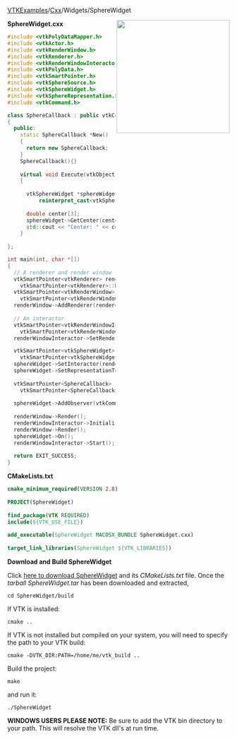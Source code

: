 [VTKExamples](/index/)/[Cxx](/Cxx)/Widgets/SphereWidget

<img align="right" src="https://github.com/lorensen/VTKExamples/blob/gh-pages/Testing/Baseline/Widgets/TestSphereWidget.png?raw=true" width="256" />

**SphereWidget.cxx**
```c++
#include <vtkPolyDataMapper.h>
#include <vtkActor.h>
#include <vtkRenderWindow.h>
#include <vtkRenderer.h>
#include <vtkRenderWindowInteractor.h>
#include <vtkPolyData.h>
#include <vtkSmartPointer.h>
#include <vtkSphereSource.h>
#include <vtkSphereWidget.h>
#include <vtkSphereRepresentation.h>
#include <vtkCommand.h>

class SphereCallback : public vtkCommand
{
  public:
    static SphereCallback *New()
    {
      return new SphereCallback;
    }
    SphereCallback(){}
    
    virtual void Execute(vtkObject *caller, unsigned long, void*)
    {
      
      vtkSphereWidget *sphereWidget = 
          reinterpret_cast<vtkSphereWidget*>(caller);
      
      double center[3];
      sphereWidget->GetCenter(center);
      std::cout << "Center: " << center[0] << " " << center[1] << " " << center[2] << std::endl;
    }
    
};

int main(int, char *[])
{
  // A renderer and render window
  vtkSmartPointer<vtkRenderer> renderer = 
    vtkSmartPointer<vtkRenderer>::New();
  vtkSmartPointer<vtkRenderWindow> renderWindow = 
    vtkSmartPointer<vtkRenderWindow>::New();
  renderWindow->AddRenderer(renderer);
  
  // An interactor
  vtkSmartPointer<vtkRenderWindowInteractor> renderWindowInteractor = 
    vtkSmartPointer<vtkRenderWindowInteractor>::New();
  renderWindowInteractor->SetRenderWindow(renderWindow);

  vtkSmartPointer<vtkSphereWidget> sphereWidget = 
    vtkSmartPointer<vtkSphereWidget>::New();
  sphereWidget->SetInteractor(renderWindowInteractor);
  sphereWidget->SetRepresentationToSurface();
  
  vtkSmartPointer<SphereCallback> sphereCallback = 
    vtkSmartPointer<SphereCallback>::New();
 
  sphereWidget->AddObserver(vtkCommand::InteractionEvent,sphereCallback);
  
  renderWindow->Render();
  renderWindowInteractor->Initialize();
  renderWindow->Render();
  sphereWidget->On();
  renderWindowInteractor->Start();
  
  return EXIT_SUCCESS;
}
```
**CMakeLists.txt**
```cmake
cmake_minimum_required(VERSION 2.8)
 
PROJECT(SphereWidget)
 
find_package(VTK REQUIRED)
include(${VTK_USE_FILE})
 
add_executable(SphereWidget MACOSX_BUNDLE SphereWidget.cxx)
 
target_link_libraries(SphereWidget ${VTK_LIBRARIES})
```

**Download and Build SphereWidget**

Click [here to download SphereWidget](https://github.com/lorensen/VTKWikiExamplesTarballs/raw/master/SphereWidget.tar) and its *CMakeLists.txt* file.
Once the *tarball SphereWidget.tar* has been downloaded and extracted,
```
cd SphereWidget/build 
```
If VTK is installed:
```
cmake ..
```
If VTK is not installed but compiled on your system, you will need to specify the path to your VTK build:
```
cmake -DVTK_DIR:PATH=/home/me/vtk_build ..
```
Build the project:
```
make
```
and run it:
```
./SphereWidget
```
**WINDOWS USERS PLEASE NOTE:** Be sure to add the VTK bin directory to your path. This will resolve the VTK dll's at run time.

